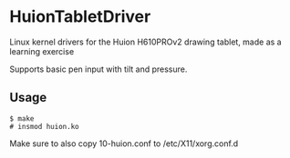 # HuionTabletDriver
Linux kernel drivers for the Huion H610PROv2 drawing tablet, made as a learning exercise

Supports basic pen input with tilt and pressure.

## Usage

```
$ make
# insmod huion.ko
```
Make sure to also copy 10-huion.conf to /etc/X11/xorg.conf.d

 
